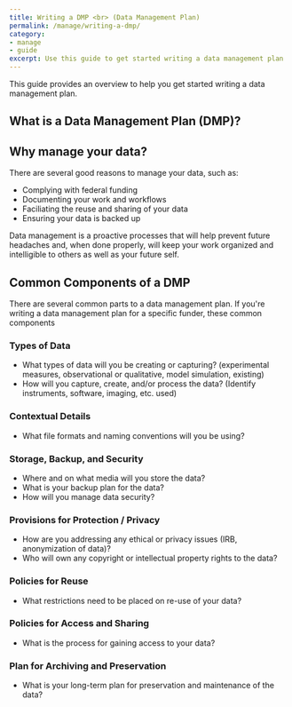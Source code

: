 ```yaml
---
title: Writing a DMP <br> (Data Management Plan) 
permalink: /manage/writing-a-dmp/
category: 
- manage
- guide 
excerpt: Use this guide to get started writing a data management plan  
---
```


This guide provides an overview to help you get started writing a data management plan. 

## What is a Data Management Plan (DMP)? 


## Why manage your data?

There are several good reasons to manage your data, such as: 

+ Complying with federal funding 
+ Documenting your work and workflows
+ Faciliating the reuse and sharing of your data 
+ Ensuring your data is backed up

Data management is a proactive processes that will help prevent future headaches and, when done properly, will keep your work organized and intelligible to others as well as your future self. 

## Common Components of a DMP

There are several common parts to a data management plan. If you're writing a data management plan for a specific funder, these common components 

### Types of Data 

+	What types of data will you be creating or capturing? (experimental measures, observational or qualitative, model simulation, existing)
+ How will you capture, create, and/or process the data? (Identify instruments, software, imaging, etc. used)

### Contextual Details 

+	What file formats and naming conventions will you be using?

### Storage, Backup, and Security 

+ Where and on what media will you store the data?
+ What is your backup plan for the data?
+ How will you manage data security?

### Provisions for Protection / Privacy 

+ How are you addressing any ethical or privacy issues (IRB, anonymization of data)?
+ Who will own any copyright or intellectual property rights to the data?

### Policies for Reuse 

+ What restrictions need to be placed on re-use of your data?

### Policies for Access and Sharing 

+ What is the process for gaining access to your data?

### Plan for Archiving and Preservation 

+ What is your long-term plan for preservation and maintenance of the data? 


